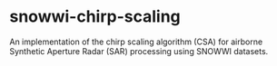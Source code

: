 # snowwi-chirp-scaling
An implementation of the chirp scaling algorithm (CSA) for airborne Synthetic Aperture Radar (SAR) processing using SNOWWI datasets.

